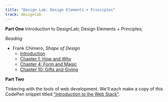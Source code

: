 ```yaml
---
title: "Design Lab: Design Elements + Principles"
track: designlab
---
```


**Part One**
Introduction to DesignLab; Design Elements + Principles;

_Reading_

- Frank Chimero, _Shape of Design_
  - [Introduction](https://shapeofdesignbook.com/chapters/00-introduction/)
  - [Chapter 1: How and Why](https://shapeofdesignbook.com/chapters/01-how-and-why/)
  - [Chapter 4: Form and Magic](https://shapeofdesignbook.com/chapters/04-form-and-magic/)
  - [Chapter 10: Gifts and Giving](https://shapeofdesignbook.com/chapters/10-gifts-and-giving/)

**Part Two**

Tinkering with the tools of web development. We'll each make a copy of this
CodePen snippet titled [”Introduction to the Web Stack”](https://codepen.io/jeremyboggs/pen/ZEgEdwX?editors=1100).